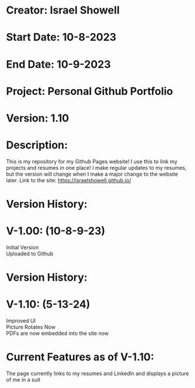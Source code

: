 # Creator: Israel Showell
# Start Date: 10-8-2023
# End Date: 10-9-2023
# Project: Personal Github Portfolio
# Version: 1.10

# Description:
This is my repository for my Github Pages website! I use this to link my projects and resumes in one place!
I make regular updates to my resumes, but the version will change when I make a major change to the website later.
Link to the site: https://israelshowell.github.io/

# Version History:
# V-1.00: (10-8-9-23)
Initial Version <br>
Uploaded to Github

# Version History:
# V-1.10: (5-13-24)
Improved UI <br>
Picture Rotates Now <br>
PDFs are now embedded into the site now

# Current Features as of V-1.10:
The page currently links to my resumes and Linkedln and displays a picture of me in a suit


